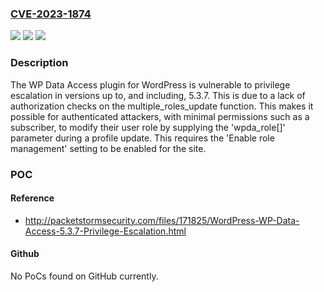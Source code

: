 ### [CVE-2023-1874](https://cve.mitre.org/cgi-bin/cvename.cgi?name=CVE-2023-1874)
![](https://img.shields.io/static/v1?label=Product&message=WP%20Data%20Access&color=blue)
![](https://img.shields.io/static/v1?label=Version&message=*%3C%3D%205.3.7%20&color=brighgreen)
![](https://img.shields.io/static/v1?label=Vulnerability&message=CWE-266%20Incorrect%20Privilege%20Assignment&color=brighgreen)

### Description

The WP Data Access plugin for WordPress is vulnerable to privilege escalation in versions up to, and including, 5.3.7. This is due to a lack of authorization checks on the multiple_roles_update function. This makes it possible for authenticated attackers, with minimal permissions such as a subscriber, to modify their user role by supplying the 'wpda_role[]' parameter during a profile update. This requires the 'Enable role management' setting to be enabled for the site.

### POC

#### Reference
- http://packetstormsecurity.com/files/171825/WordPress-WP-Data-Access-5.3.7-Privilege-Escalation.html

#### Github
No PoCs found on GitHub currently.

